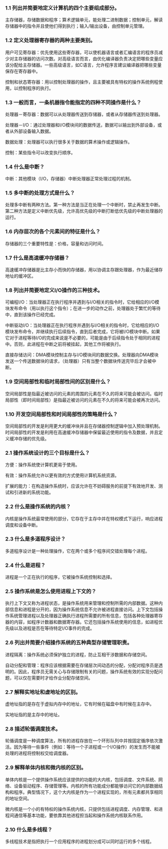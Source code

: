 ### 1.1  列出并简要地定义计算机的四个主要组成部分。

主存储器，存储数据和程序；算术逻辑单元，能处理二进制数据；控制单元，解读存储器中的指令并且使他们得到执行；输入/输出设备，由控制单元管理。

### 1.2 定义处理器寄存器的两种主要类别。

用户可见寄存器：优先使用这些寄存器，可以使机器语言或者汇编语言的程序员减少对主存储器的访问次数。对高级语言而言，由优化编译器负责决定把哪些变量应该分配给主存储器。一些高级语言，如C语言，允许程序言建议编译器把哪些变量保存在寄存器中。

控制和状态寄存器：用以控制处理器的操作，且主要被具有特权的操作系统例程使用，以控制程序的执行。

### 1.3 一般而言，一条机器指令能指定的四种不同操作是什么？

处理器－寄存器：数据可以从处理器传送到存储器，或者从存储器传送到处理器。

处理器－I/O：通过处理器和I/O模块间的数据传送，数据可以输出到外部设备，或者从外部设备输入数据。

数据处理：处理器可以执行很多关于数据的算术操作或逻辑操作。

控制：某些指令可以改变执行顺序。

### 1.4 什么是中断？

中断：其他模块（I/O，存储器）中断处理器正常处理过程的机制。

### 1.5 多中断的处理方式是什么？

处理多中断有两种方法。第一种方法是当正在处理一个中断时，禁止再发生中断。第二种方法是定义中断优先级，允许高优先级的中断打断低优先级的中断处理器的运行。

### 1.6 内存层次的各个元素间的特征是什么？

存储器的三个重要特性是：价格，容量和访问时间。

### 1.7 什么是高速缓冲存储器？

高速缓冲存储器是比主存小而快的存储器，用以协调主存跟处理器，作为最近储存地址的缓冲区。

### 1.8 列出并简要地定义I/O操作的三种技术。

可编程I/O：当处理器正在执行程序并遇到与I/O相关的指令时，它给相应的I/O模块发布命令（用以执行这个指令）；在进一步的动作之前，处理器处于繁忙的等待中，直到该操作已经完成。

中断驱动I/O：当处理器正在执行程序并遇到与I/O相关的指令时，它给相应的I/O模块发布命令，并继续执行后续指令，直到后者完成，它将被I/O模块中断。如果它对于进程等待I/O的完成来说是不必要的，可能是由于后续指令处于相同的进程中。否则，此进程在中断之前将被挂起，其他工作将被执行。

直接存储访问：DMA模块控制主存与I/O模块间的数据交换。处理器向DMA模块发送一个传送数据块的请求，（处理器）只有当整个数据块传送完毕后才会被中断。

### 1.9 空间局部性和临时局部性间的区别是什么？

空间局部性是指最近被访问的元素的周围的元素在不久的将来可能会被访问。临时局部性（即时间局部性）是指最近被访问的元素在不久的将来可能会被再次访问。

### 1.10 开发空间局部性和时间局部性的策略是什么？

空间局部性的开发是利用更大的缓冲块并且在存储器控制逻辑中加入预处理机制。时间局部性的开发是利用在高速缓冲存储器中保留最近使用的指令及数据，并且定义缓冲存储的优先级。


### 2.1 操作系统设计的三个目标是什么？

方便：操作系统使计算机更易于使用。

有效：操作系统允许以更有效的方式使用计算机系统资源。

扩展的能力：在构造操作系统时，应该允许在不妨碍服务的前提下有效地开发、测试和引进新的系统功能。

### 2.2 什么是操作系统的内核？

内核是操作系统最常使用的部分，它存在于主存中并在特权模式下运行，响应进程调度和设备中断。

### 2.3 什么是多道程序设计？

多道程序设计是一种处理操作，它在两个或多个程序间交错处理每个进程。

### 2.4 什么是进程？

进程是一个正在执行的程序，它被操作系统控制和选择。

### 2.5 操作系统是怎么使用进程上下文的？

执行上下文又称为进程状态，是操作系统用来管理和控制所需的内部数据。这种内部信息和进程是分开的，因为操作系统信息不允许被进程直接访问。上下文包括操作系统管理进程以及处理器正确执行进程所需要的所有信息，包括各种处理器寄存器的内容，如程序计数器和数据寄存器。它还包括操作系统使用的信息，如进程优先级以及进程是否在等待特定I/O事件的完成。

### 2.6 列出并简要介绍操作系统的五种典型存储管理职责。

进程隔离：操作系统必须保护独立的进程，防止互相干涉数据和存储空间。

自动分配和管理：程序应该根据需要在存储层次间动态的分配，分配对程序员是透明的。因此，程序员无需关心与存储限制有关的问题，操作系统有效的实现分配问题，可以仅在需要时才给作业分配存储空间。

### 2.7 解释实地址和虚地址的区别。

虚地址指的是存在于虚拟内存中的地址，它有时候在磁盘中有时候在主存中。

实地址指的是主存中的地址。

### 2.8 描述轮循调度技术。

轮循调度是一种调度算法，所有的进程存放在一个环形队列中并按固定循序依次激活。因为等待一些事件（例如：等待一个子进程或一个I/O操作）的发生而不能被处理的进程将控制权交给调度器。

### 2.9 解释单体内核和微内核的区别。

单体内核是一个提供操作系统应该提供的功能的大内核，包括调度、文件系统、网络、设备驱动程序、存储管理等。内核的所有功能成分都能够访问它的内部数据结构和程序。典型情况下，这个大内核是作为一个进程实现的，所有元素都共享相同的地址空间。

微内核是一个小的有特权的操作系统内核，只提供包括进程调度、内存管理、和进程间通信等基本功能，要依靠其他进程担当起和操作系统内核联系作用。

### 2.10 什么是多线程？

多线程技术是指把执行一个应用程序的进程划分成可以同时运行的多个线程。